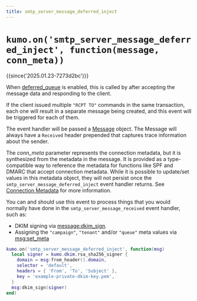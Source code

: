 ```yaml
---
title: smtp_server_message_deferred_inject
---
```


# `kumo.on('smtp_server_message_deferred_inject', function(message, conn_meta))`

{{since('2025.01.23-7273d2bc')}}

When [deferred_queue](../kumo/start_esmtp_listener/deferred_queue.md) is
enabled, this is called by after accepting the message data and responding to
the client.

If the client issued multiple `"RCPT TO"` commands in the same transaction,
each one will result in a separate message being created, and this event
will be triggered for each of them.

The event handler will be passed a [Message](../message/index.md) object.
The Message will always have a `Received` header prepended that captures trace
information about the sender.

The *conn_meta* parameter represents the connection metadata, but it is
synthesized from the metadata in the message.  It is provided as a
type-compatible way to reference the metadata for functions like SPF and DMARC
that accept connection metadata. While it is possible to update/set values in
this metadata object, they will not persist once the
`smtp_server_message_deferred_inject` event handler returns.  See [Connection
Metadata](../connectionmeta.md) for more information.

You can and should use this event to process things that you would normally
have done in the `smtp_server_message_received` event handler, such as:

* DKIM signing via [message:dkim_sign](../message/dkim_sign.md).
* Assigning the `"campaign"`, `"tenant"` and/or `"queue"` meta values via [msg:set_meta](../message/set_meta.md)

```lua
kumo.on('smtp_server_message_deferred_inject', function(msg)
  local signer = kumo.dkim.rsa_sha256_signer {
    domain = msg:from_header().domain,
    selector = 'default',
    headers = { 'From', 'To', 'Subject' },
    key = 'example-private-dkim-key.pem',
  }
  msg:dkim_sign(signer)
end)
```
